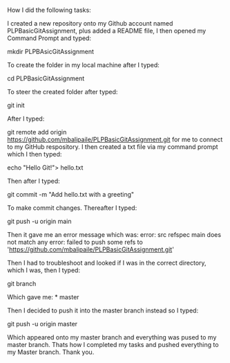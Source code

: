 How I did the following tasks:	 


I created a new repository onto my Github account named PLPBasicGitAssignment, plus added a README file, I then opened my Command Prompt and typed: 


mkdir PLPBAsicGitAssignment  


To create the folder in my local machine after I typed:


cd  PLPBasicGitAssignment


To steer the created folder after typed:


git init


After I typed: 


git remote add origin https://github.com/mbalipaile/PLPBasicGitAssignment.git
for me to connect to my GitHub respository. I then created a txt file via my command prompt which I then typed:


echo "Hello Git!"> hello.txt 


Then after I typed:


git commit -m "Add hello.txt with a greeting"


To make commit changes. Thereafter I typed: 


git push -u origin main


Then it gave me an error message which was: error: src refspec main does not match any
error: failed to push some refs to 'https://github.com/mbalipaile/PLPBasicGitAssignment.git'


Then I had to troubleshoot and looked if I was in the correct directory, which I was, then I typed:


git branch


Which gave me: * master


Then I decided to push it into the master branch instead so I typed: 


git push -u origin master


Which appeared onto my master branch and everything was pused to my master branch. 
Thats how I completed my tasks and pushed everything to my Master branch. Thank you. 
